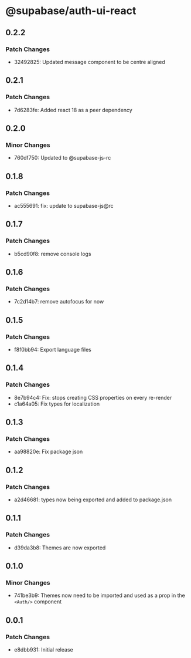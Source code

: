 # @supabase/auth-ui-react

## 0.2.2

### Patch Changes

- 32492825: Updated message component to be centre aligned

## 0.2.1

### Patch Changes

- 7d6283fe: Added react 18 as a peer dependency

## 0.2.0

### Minor Changes

- 760df750: Updated to @supabase-js-rc

## 0.1.8

### Patch Changes

- ac555691: fix: update to supabase-js@rc

## 0.1.7

### Patch Changes

- b5cd90f8: remove console logs

## 0.1.6

### Patch Changes

- 7c2d14b7: remove autofocus for now

## 0.1.5

### Patch Changes

- f8f0bb94: Export language files

## 0.1.4

### Patch Changes

- 8e7b94c4: Fix: stops creating CSS properties on every re-render
- c1a64a05: Fix types for localization

## 0.1.3

### Patch Changes

- aa98820e: Fix package json

## 0.1.2

### Patch Changes

- a2d46681: types now being exported and added to package.json

## 0.1.1

### Patch Changes

- d39da3b8: Themes are now exported

## 0.1.0

### Minor Changes

- 741be3b9: Themes now need to be imported and used as a prop in the `<Auth/>` component

## 0.0.1

### Patch Changes

- e8dbb931: Initial release
